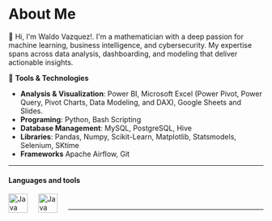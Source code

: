 # About Me

:wave: Hi, I'm Waldo Vazquez!. I'm a mathematician with a deep passion for machine learning, business intelligence, and cybersecurity. My expertise spans across data analysis, dashboarding, and modeling that deliver actionable insights.


🧰 **Tools & Technologies**

-  **Analysis & Visualization**: Power BI, Microsoft Excel (Power Pivot, Power Query, Pivot Charts, Data Modeling, and DAX), Google Sheets and Slides.
-  **Programing**: Python, Bash Scripting
-  **Database Management**: MySQL, PostgreSQL, Hive
-  **Libraries**: Pandas, Numpy, Scikit-Learn, Matplotlib, Statsmodels, Selenium, SKtime
-  **Frameworks** Apache Airflow, Git

---
#### Languages and tools

<img align="left" alt="Java" width="38px" style="padding-right:18px;" src="https://cdn.jsdelivr.net/gh/devicons/devicon/icons/git/git-original.svg"/>  
<img align="left" alt="Java" width="38px" style="padding-right:18px;" src="https://cdn.jsdelivr.net/gh/devicons/devicon/icons/python/python-plain.svg"/>  
<br />  

---

<!--
**superpanditas/superpanditas** is a ✨ _special_ ✨ repository because its `README.md` (this file) appears on your GitHub profile.

Here are some ideas to get you started:

- 🔭 I’m currently working on ...
- 🌱 I’m currently learning ...
- 👯 I’m looking to collaborate on ...
- 🤔 I’m looking for help with ...
- 💬 Ask me about ...
- 📫 How to reach me: ...
- 😄 Pronouns: ...
- ⚡ Fun fact: ...
-->
